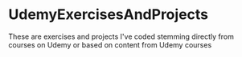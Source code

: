 # UdemyExercisesAndProjects
These are exercises and projects I've coded stemming directly from courses on Udemy or based on content from Udemy courses
